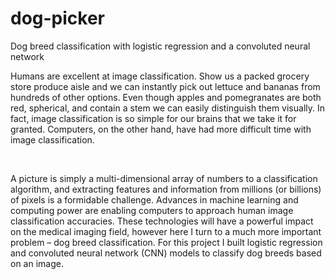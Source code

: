 # dog-picker
Dog breed classification with logistic regression and a convoluted neural network

Humans are excellent at image classification.  Show us a packed grocery store produce aisle and we can instantly pick out lettuce and bananas from hundreds of other options.  Even though apples and pomegranates are both red, spherical, and contain a stem we can easily distinguish them visually.  In fact, image classification is so simple for our brains that we take it for granted.  Computers, on the other hand, have had more difficult time with image classification.  

<br>

A picture is simply a multi-dimensional array of numbers to a classification algorithm, and extracting features and information from millions (or billions) of pixels is a formidable challenge.  Advances in machine learning and computing power are enabling computers to approach human image classification accuracies.  These technologies will have a powerful impact on the medical imaging field, however here I turn to a much more important problem – dog breed classification.  For this project I built logistic regression and convoluted neural network (CNN) models to classify dog breeds based on an image.  
